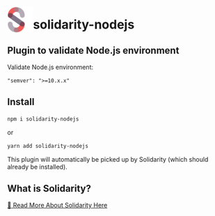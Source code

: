 <a href='https://infinitered.github.io/solidarity/'><img src='https://github.com/infinitered/solidarity/raw/master/_art/plugin.jpg' align='left' height="60"/></a>

# solidarity-nodejs

## Plugin to validate Node.js environment

Validate Node.js environment:

```text
"semver": ">=10.x.x"
```

## Install

```bash
npm i solidarity-nodejs
```

or

```bash
yarn add solidarity-nodejs
```

This plugin will automatically be picked up by Solidarity (which should already be installed).

## What is Solidarity?

[:newspaper: Read More About Solidarity Here](https://github.com/infinitered/solidarity)
